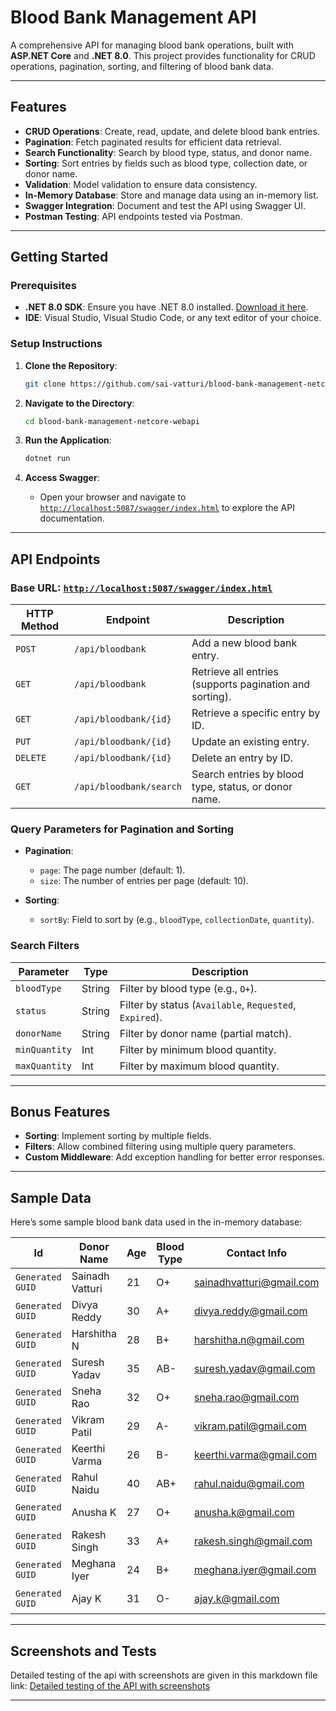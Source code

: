 
# Blood Bank Management API

A comprehensive API for managing blood bank operations, built with **ASP.NET Core** and **.NET 8.0**. This project provides functionality for CRUD operations, pagination, sorting, and filtering of blood bank data.

---

## Features

- **CRUD Operations**: Create, read, update, and delete blood bank entries.
- **Pagination**: Fetch paginated results for efficient data retrieval.
- **Search Functionality**: Search by blood type, status, and donor name.
- **Sorting**: Sort entries by fields such as blood type, collection date, or donor name.
- **Validation**: Model validation to ensure data consistency.
- **In-Memory Database**: Store and manage data using an in-memory list.
- **Swagger Integration**: Document and test the API using Swagger UI.
- **Postman Testing**: API endpoints tested via Postman.

---

## Getting Started

### Prerequisites

- **.NET 8.0 SDK**: Ensure you have .NET 8.0 installed. [Download it here](https://dotnet.microsoft.com/download/dotnet/8.0).
- **IDE**: Visual Studio, Visual Studio Code, or any text editor of your choice.

### Setup Instructions

1. **Clone the Repository**:
   ```bash
   git clone https://github.com/sai-vatturi/blood-bank-management-netcore-webapi.git
   ```
2. **Navigate to the Directory**:
   ```bash
   cd blood-bank-management-netcore-webapi

   ```
3. **Run the Application**:
   ```bash
   dotnet run
   ```

4. **Access Swagger**:
   - Open your browser and navigate to [`http://localhost:5087/swagger/index.html`](http://localhost:5087/swagger/index.html) to explore the API documentation.

---

## API Endpoints

### **Base URL**: [`http://localhost:5087/swagger/index.html`](http://localhost:5087/swagger/index.html)

| HTTP Method | Endpoint                      | Description                              |
|-------------|-------------------------------|------------------------------------------|
| `POST`      | `/api/bloodbank`              | Add a new blood bank entry.             |
| `GET`       | `/api/bloodbank`              | Retrieve all entries (supports pagination and sorting). |
| `GET`       | `/api/bloodbank/{id}`         | Retrieve a specific entry by ID.        |
| `PUT`       | `/api/bloodbank/{id}`         | Update an existing entry.               |
| `DELETE`    | `/api/bloodbank/{id}`         | Delete an entry by ID.                  |
| `GET`       | `/api/bloodbank/search`       | Search entries by blood type, status, or donor name. |

### **Query Parameters for Pagination and Sorting**

- **Pagination**:
  - `page`: The page number (default: 1).
  - `size`: The number of entries per page (default: 10).

- **Sorting**:
  - `sortBy`: Field to sort by (e.g., `bloodType`, `collectionDate`, `quantity`).

### **Search Filters**

| Parameter      | Type   | Description                          |
|----------------|--------|--------------------------------------|
| `bloodType`    | String | Filter by blood type (e.g., `O+`).   |
| `status`       | String | Filter by status (`Available`, `Requested`, `Expired`). |
| `donorName`    | String | Filter by donor name (partial match).|
| `minQuantity`  | Int    | Filter by minimum blood quantity.    |
| `maxQuantity`  | Int    | Filter by maximum blood quantity.    |

---


## Bonus Features

- **Sorting**: Implement sorting by multiple fields.
- **Filters**: Allow combined filtering using multiple query parameters.
- **Custom Middleware**: Add exception handling for better error responses.

---

## Sample Data

Here’s some sample blood bank data used in the in-memory database:

| Id                                   | Donor Name       | Age | Blood Type | Contact Info               | Quantity (ml) | Collection Date | Expiration Date | Status     |
|--------------------------------------|------------------|-----|------------|----------------------------|---------------|-----------------|-----------------|------------|
| `Generated GUID`                    | Sainadh Vatturi  | 21  | O+         | sainadhvatturi@gmail.com   | 500           | 10 days ago     | In 30 days      | Available  |
| `Generated GUID`                    | Divya Reddy      | 30  | A+         | divya.reddy@gmail.com      | 450           | 5 days ago      | In 25 days      | Requested  |
| `Generated GUID`                    | Harshitha N      | 28  | B+         | harshitha.n@gmail.com      | 480           | 7 days ago      | In 23 days      | Available  |
| `Generated GUID`                    | Suresh Yadav     | 35  | AB-        | suresh.yadav@gmail.com     | 520           | 12 days ago     | In 28 days      | Available  |
| `Generated GUID`                    | Sneha Rao        | 32  | O+         | sneha.rao@gmail.com        | 500           | 3 days ago      | In 27 days      | Requested  |
| `Generated GUID`                    | Vikram Patil     | 29  | A-         | vikram.patil@gmail.com     | 470           | 8 days ago      | In 22 days      | Available  |
| `Generated GUID`                    | Keerthi Varma    | 26  | B-         | keerthi.varma@gmail.com    | 460           | 4 days ago      | In 26 days      | Available  |
| `Generated GUID`                    | Rahul Naidu      | 40  | AB+        | rahul.naidu@gmail.com      | 510           | 15 days ago     | In 25 days      | Requested  |
| `Generated GUID`                    | Anusha K         | 27  | O+         | anusha.k@gmail.com         | 495           | 6 days ago      | In 24 days      | Available  |
| `Generated GUID`                    | Rakesh Singh     | 33  | A+         | rakesh.singh@gmail.com     | 505           | 9 days ago      | 4 days ago      | Expired  |
| `Generated GUID`                    | Meghana Iyer     | 24  | B+         | meghana.iyer@gmail.com     | 475           | 2 days ago      | In 28 days      | Requested  |
| `Generated GUID`                    | Ajay K           | 31  | O-         | ajay.k@gmail.com           | 490           | 11 days ago     | In 19 days      | Available  |


---

## Screenshots and Tests

Detailed testing of the api with screenshots are given in this markdown file link: 
[Detailed testing of the API with screenshots](https://github.com/sai-vatturi/blood-bank-management-netcore-webapi/blob/main/Screenshots/Comprehensive_API_Tests.md)

---
